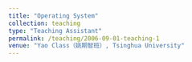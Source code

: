 ```yaml
---
title: "Operating System"
collection: teaching
type: "Teaching Assistant"
permalink: /teaching/2006-09-01-teaching-1
venue: "Yao Class（姚期智班）, Tsinghua University"
---
```

